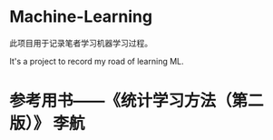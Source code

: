 # Machine-Learning
此项目用于记录笔者学习机器学习过程。

It's a project to record my road of learning ML.

# 参考用书——《统计学习方法（第二版）》 李航

